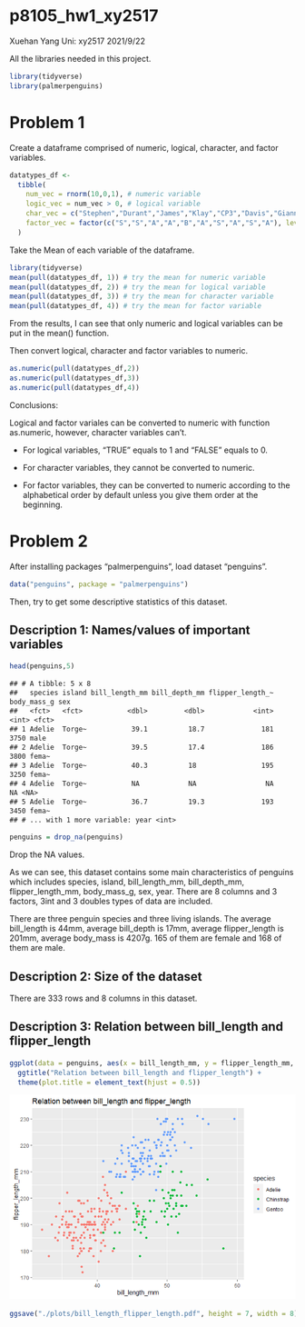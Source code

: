 p8105\_hw1\_xy2517
================
Xuehan Yang Uni: xy2517
2021/9/22

All the libraries needed in this project.

``` r
library(tidyverse)
library(palmerpenguins)
```

# Problem 1

Create a dataframe comprised of numeric, logical, character, and factor
variables.

``` r
datatypes_df <-
  tibble(
    num_vec = rnorm(10,0,1), # numeric variable
    logic_vec = num_vec > 0, # logical variable
    char_vec = c("Stephen","Durant","James","Klay","CP3","Davis","Giannis","Joker","Harden","Irving"), # character variable
    factor_vec = factor(c("S","S","A","A","B","A","S","A","S","A"), levels = c("B","A","S")) # factor variables and order them
  )
```

Take the Mean of each variable of the dataframe.

``` r
library(tidyverse)
mean(pull(datatypes_df, 1)) # try the mean for numeric variable
mean(pull(datatypes_df, 2)) # try the mean for logical variable
mean(pull(datatypes_df, 3)) # try the mean for character variable
mean(pull(datatypes_df, 4)) # try the mean for factor variable
```

From the results, I can see that only numeric and logical variables can
be put in the mean() function.

Then convert logical, character and factor variables to numeric.

``` r
as.numeric(pull(datatypes_df,2))
as.numeric(pull(datatypes_df,3))
as.numeric(pull(datatypes_df,4))
```

Conclusions:

Logical and factor variales can be converted to numeric with function
as.numeric, however, character variables can’t.

-   For logical variables, “TRUE” equals to 1 and “FALSE” equals to 0.

-   For character variables, they cannot be converted to numeric.

-   For factor variables, they can be converted to numeric according to
    the alphabetical order by default unless you give them order at the
    beginning.

# Problem 2

After installing packages “palmerpenguins”, load dataset “penguins”.

``` r
data("penguins", package = "palmerpenguins")
```

Then, try to get some descriptive statistics of this dataset.

## Description 1: Names/values of important variables

``` r
head(penguins,5)
```

    ## # A tibble: 5 x 8
    ##   species island bill_length_mm bill_depth_mm flipper_length_~ body_mass_g sex  
    ##   <fct>   <fct>           <dbl>         <dbl>            <int>       <int> <fct>
    ## 1 Adelie  Torge~           39.1          18.7              181        3750 male 
    ## 2 Adelie  Torge~           39.5          17.4              186        3800 fema~
    ## 3 Adelie  Torge~           40.3          18                195        3250 fema~
    ## 4 Adelie  Torge~           NA            NA                 NA          NA <NA> 
    ## 5 Adelie  Torge~           36.7          19.3              193        3450 fema~
    ## # ... with 1 more variable: year <int>

``` r
penguins = drop_na(penguins)
```

Drop the NA values.

As we can see, this dataset contains some main characteristics of
penguins which includes species, island, bill\_length\_mm,
bill\_depth\_mm, flipper\_length\_mm, body\_mass\_g, sex, year. There
are 8 columns and 3 factors, 3int and 3 doubles types of data are
included.

There are three penguin species and three living islands. The average
bill\_length is 44mm, average bill\_depth is 17mm, average
flipper\_length is 201mm, average body\_mass is 4207g. 165 of them are
female and 168 of them are male.

## Description 2: Size of the dataset

There are 333 rows and 8 columns in this dataset.

## Description 3: Relation between bill\_length and flipper\_length

``` r
ggplot(data = penguins, aes(x = bill_length_mm, y = flipper_length_mm, color = species)) + geom_point() + 
  ggtitle("Relation between bill_length and flipper_length") + 
  theme(plot.title = element_text(hjust = 0.5))
```

![](p8105_hw1_xy2517_files/figure-gfm/unnamed-chunk-2-1.png)<!-- -->

``` r
ggsave("./plots/bill_length_flipper_length.pdf", height = 7, width = 8)
```
